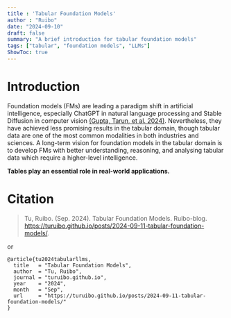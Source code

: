 ```yaml
---
title : 'Tabular Foundation Models'
author : "Ruibo"
date: "2024-09-10"
draft: false
summary: "A brief introduction for tabular foundation models"
tags: ["tabular", "foundation models", "LLMs"]
ShowToc: true
---
```

# Introduction
Foundation models (FMs) are leading a paradigm shift in artificial intelligence, especially ChatGPT in natural language processing and Stable Diffusion in computer vision [(Gupta, Tarun, et al. 2024)](https://arxiv.org/abs/2402.06665). Nevertheless, they have achieved less promising results in the tabular domain, though tabular data are one of the most common modalities in both industries and sciences. A long-term vision for foundation models in the tabular domain is to develop FMs with better understanding, reasoning, and analysing tabular data which require a higher-level intelligence.

**Tables play an essential role in real-world applications.** 

# Citation
> Tu, Ruibo. (Sep. 2024). Tabular Foundation Models. Ruibo-blog. https://turuibo.github.io/posts/2024-09-11-tabular-foundation-models/.

or

```
@article{tu2024tabularllms,
  title   = "Tabular Foundation Models",
  author  = "Tu, Ruibo",
  journal = "turuibo.github.io",
  year    = "2024",
  month   = "Sep",
  url     = "https://turuibo.github.io/posts/2024-09-11-tabular-foundation-models/"
}

```